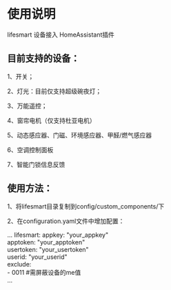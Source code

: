使用说明
==== 
lifesmart 设备接入 HomeAssistant插件

目前支持的设备：
-------  
1、开关；

2、灯光：目前仅支持超级碗夜灯；

3、万能遥控；

4、窗帘电机（仅支持杜亚电机）

5、动态感应器、门磁、环境感应器、甲醛/燃气感应器

6、空调控制面板

7、智能门锁信息反馈

使用方法：
-------  
1、将lifesmart目录复制到config/custom_components/下

2、在configuration.yaml文件中增加配置：

...
lifesmart:
  appkey: "your_appkey" <br>
  apptoken: "your_apptoken"<br>
  usertoken: "your_usertoken" <br>
  userid: "your_userid"<br>
  exclude:<br>
    - 0011 #需屏蔽设备的me值<br>
...
    
